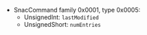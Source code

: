   * SnacCommand family 0x0001, type 0x0005:
    * UnsignedInt: `lastModified`
    * UnsignedShort: `numEntries`